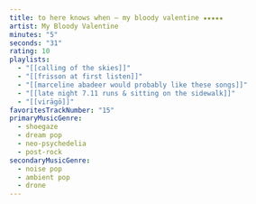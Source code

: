 ```yaml
---
title: to here knows when — my bloody valentine ★★★★★
artist: My Bloody Valentine
minutes: "5"
seconds: "31"
rating: 10
playlists:
  - "[[calling of the skies]]"
  - "[[frisson at first listen]]"
  - "[[marceline abadeer would probably like these songs]]"
  - "[[late night 7.11 runs & sitting on the sidewalk]]"
  - "[[virāgō]]"
favoritesTrackNumber: "15"
primaryMusicGenre:
  - shoegaze
  - dream pop
  - neo-psychedelia
  - post-rock
secondaryMusicGenre:
  - noise pop
  - ambient pop
  - drone
---
```

